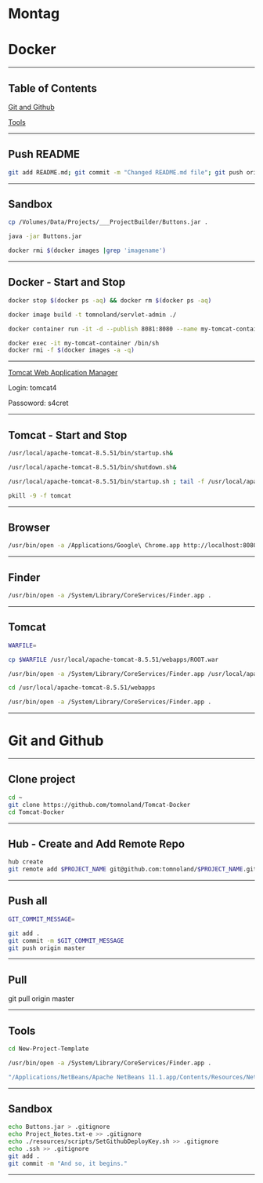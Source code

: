 # Montag
# Docker

---

## Table of Contents

[Git and Github](#git-and-github)

[Tools](#tools)

---

## Push README


```bash
git add README.md; git commit -m "Changed README.md file"; git push origin master

```

---

## Sandbox

```bash
cp /Volumes/Data/Projects/___ProjectBuilder/Buttons.jar .

java -jar Buttons.jar

docker rmi $(docker images |grep 'imagename')
```

---

## Docker - Start and Stop

```bash
docker stop $(docker ps -aq) && docker rm $(docker ps -aq)

```

```bash
docker image build -t tomnoland/servlet-admin ./

```

```bash
docker container run -it -d --publish 8081:8080 --name my-tomcat-container tomnoland/servlet-admin:latest

```

```bash
docker exec -it my-tomcat-container /bin/sh
docker rmi -f $(docker images -a -q)
```

---

[Tomcat Web Application Manager](http://localhost:8081/manager/html)

Login: tomcat4

Passoword: s4cret

---

## Tomcat - Start and Stop

```bash
/usr/local/apache-tomcat-8.5.51/bin/startup.sh&

```

```bash
/usr/local/apache-tomcat-8.5.51/bin/shutdown.sh&

```

```bash
/usr/local/apache-tomcat-8.5.51/bin/startup.sh ; tail -f /usr/local/apache-tomcat-8.5.51/logs/catalina.out

```

```bash
pkill -9 -f tomcat

```

---

## Browser

```bash
/usr/bin/open -a /Applications/Google\ Chrome.app http://localhost:8080/

```

---

## Finder

```bash
/usr/bin/open -a /System/Library/CoreServices/Finder.app .

```

---

## Tomcat

```bash
WARFILE=

```

```bash
cp $WARFILE /usr/local/apache-tomcat-8.5.51/webapps/ROOT.war

```

```bash
/usr/bin/open -a /System/Library/CoreServices/Finder.app /usr/local/apache-tomcat-8.5.51/webapps

```

```bash
cd /usr/local/apache-tomcat-8.5.51/webapps

```

```bash
/usr/bin/open -a /System/Library/CoreServices/Finder.app .

```

---

# Git and Github

---

## Clone project

```bash
cd ~
git clone https://github.com/tomnoland/Tomcat-Docker
cd Tomcat-Docker

```
---

## Hub - Create and Add Remote Repo

```bash
hub create
git remote add $PROJECT_NAME git@github.com:tomnoland/$PROJECT_NAME.git

```

---

## Push all

```bash
GIT_COMMIT_MESSAGE=

```

```bash
git add .
git commit -m $GIT_COMMIT_MESSAGE
git push origin master

```

---

## Pull

git pull origin master

---

## Tools


```bash
cd New-Project-Template

```

```bash
/usr/bin/open -a /System/Library/CoreServices/Finder.app .

```

```bash
"/Applications/NetBeans/Apache NetBeans 11.1.app/Contents/Resources/NetBeans/bin/netbeans" README.md

```

---

## Sandbox


```bash
echo Buttons.jar > .gitignore
echo Project_Notes.txt-e >> .gitignore
echo ./resources/scripts/SetGithubDeployKey.sh >> .gitignore
echo .ssh >> .gitignore
git add .
git commit -m "And so, it begins."

```
---
